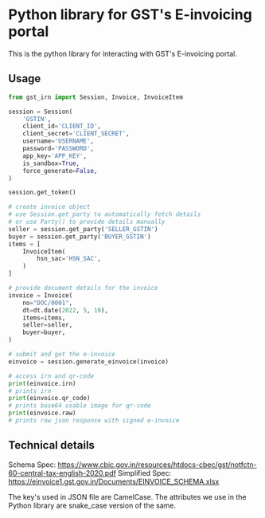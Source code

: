 # Python library for GST's E-invoicing portal

This is the python library for interacting with GST's E-invoicing portal.

## Usage

```python
from gst_irn import Session, Invoice, InvoiceItem

session = Session(
    'GSTIN',
    client_id='CLIENT_ID',
    client_secret='CLIENT_SECRET',
    username='USERNAME',
    password='PASSWORD',
    app_key='APP_KEY',
    is_sandbox=True,
    force_generate=False,
)

session.get_token()

# create invoice object
# use Session.get_party to automatically fetch details
# or use Party() to provide details manually
seller = session.get_party('SELLER_GSTIN')
buyer = session.get_party('BUYER_GSTIN')
items = [
    InvoiceItem(
        hsn_sac='HSN_SAC',
    )
]

# provide document details for the invoice
invoice = Invoice(
    no="DOC/0001",
    dt=dt.date(2022, 5, 19),
    items=items,
    seller=seller,
    buyer=buyer,
)

# submit and get the e-invoice
einvoice = session.generate_einvoice(invoice)

# access irn and qr-code
print(einvoice.irn)
# prints irn
print(einvoice.qr_code)
# prints base64 usable image for qr-code
print(einvoice.raw)
# prints raw json response with signed e-invoice
```

## Technical details

Schema Spec: https://www.cbic.gov.in/resources/htdocs-cbec/gst/notfctn-60-central-tax-english-2020.pdf
Simplified Spec: https://einvoice1.gst.gov.in/Documents/EINVOICE_SCHEMA.xlsx

The key's used in JSON file are CamelCase.  The attributes we use in the Python library are snake_case version of the same.
